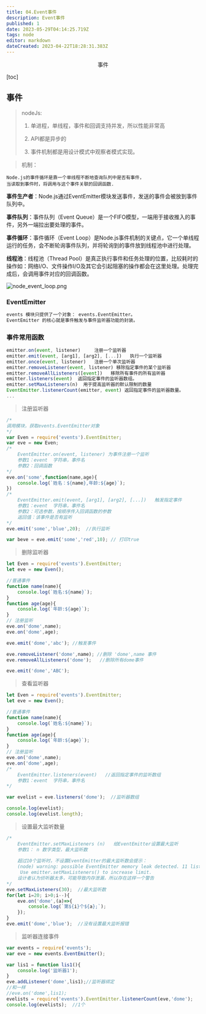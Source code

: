 ```yaml
---
title: 04.Event事件
description: Event事件
published: 1
date: 2023-05-29T04:14:25.719Z
tags: node
editor: markdown
dateCreated: 2023-04-22T18:28:31.383Z
---
```


<center>事件</center>

[toc]



## 事件

>nodeJs:
>
>1. 单进程，单线程，事件和回调支持并发，所以性能非常高
>
>2. API都是异步的
>3. 事件机制都是用设计模式中观察者模式实现。



> 机制：

```
Node.js的事件循环是靠一个单线程不断地查询队列中是否有事件，
当读取到事件时，将调用与这个事件关联的回调函数.
```



**事件生产者**：Node.js通过EventEmitter模块发送事件，发送的事件会被放到事件队列中。

**事件队列**：事件队列（Event Queue）是一个FIFO模型，一端用于接收推入的事件，另外一端拉出要处理的事件。

**事件循环**：事件循环（Event Loop）是Node.js事件机制的关键点，它一个单线程运行的任务，会不断轮询事件队列，并将轮询到的事件放到线程池中进行处理。

**线程池**：线程池（Thread Pool）是真正执行事件和任务处理的位置，比较耗时的操作如：网络I/O、文件操作I/O及其它会引起阻塞的操作都会在这里处理。处理完成后，会调用事件对应的回调函数。

![node_event_loop.png](https://cdn.jsdelivr.net/gh/dancefunk/quickask@1.0/dist/assets/img/node_event_loop.dd0f6c99.png)

### EventEmitter

```html
events 模块只提供了一个对象： events.EventEmitter。
EventEmitter 的核心就是事件触发与事件监听器功能的封装。
```

### 事件常用函数

```js
emitter.on(event, listener)		注册一个监听器
emitter.emit(event, [arg1], [arg2], [...])   执行一个监听器
emitter.once(event, listener)   注册一个单次监听器
emitter.removeListener(event, listener) 移除指定事件的某个监听器
emitter.removeAllListeners([event])   移除所有事件的所有监听器
emitter.listeners(event)  返回指定事件的监听器数组。
emitter.setMaxListeners(n)  用于提高监听器的默认限制的数量
EventEmitter.listenerCount(emitter, event) 返回指定事件的监听器数量。
...
```

> 注册监听器

```js
/*
调用模块，获取events.EventEmitter对象
*/
var Even = require('events').EventEmitter;
var eve = new Even;
/*
    EventEmitter.on(event, listener) 为事件注册一个监听
    参数1：event  字符串，事件名
    参数2：回调函数
*/
eve.on('some',function(name,age){
	console.log(`姓名：${name},年龄:${age}`);
})
/*
    EventEmitter.emit(event, [arg1], [arg2], [...])   触发指定事件
    参数1：event  字符串，事件名
    参数2：可选参数，按顺序传入回调函数的参数
    返回值：该事件是否有监听
*/
eve.emit('some','blue',20);  //执行监听

var beve = eve.emit('some','red',10); // 打印true
```



> 删除监听器

```js
let Even = require('events').EventEmitter;
let eve = new Even();

//普通事件
function name(name){
    console.log(`姓名:${name}`);
}
function age(age){
    console.log(`年龄:${age}`);
}
// 注册监听
eve.on('dome',name);
eve.on('dome',age);

eve.emit('dome','abc'); //触发事件

eve.removeListener('dome',name); //删除 'dome',name 事件
eve.removeAllListeners('dome');   //删除所有dome事件

eve.emit('dome','ABC');  
```



> 查看监听器

```js
let Even = require('events').EventEmitter;
let eve = new Even();

//普通事件
function name(name){
    console.log(`姓名:${name}`);
}
function age(age){
    console.log(`年龄:${age}`);
}
// 注册监听
eve.on('dome',name);
eve.on('dome',age);
/*
    EventEmitter.listeners(event)   //返回指定事件的监听数组
    参数1：event  字符串，事件名    
*/

var evelist = eve.listeners('dome');  //监听器数组

console.log(evelist);
console.log(evelist.length);
```

> 设置最大监听数量

```js
/*
    EventEmitter.setMaxListeners (n)   给EventEmitter设置最大监听
    参数1： n 数字类型，最大监听数
    
    超过10个监听时，不设置EventEmitter的最大监听数会提示：
    (node) warning: possible EventEmitter memory leak detected. 11 listeners added.
     Use emitter.setMaxListeners() to increase limit.
    设计者认为侦听器太多，可能导致内存泄漏，所以存在这样一个警告
*/
eve.setMaxListeners(30);  //最大监听数
for(let i=20; i>0;i--){
	eve.on('dome',(a)=>{
		console.log(`第${i}个${a};`);
    });
}
eve.emit('dome','blue');  //没有设置最大监听报错
```

> 监听器连接事件

```js
var events = require('events');
var eve = new events.EventEmitter();

var lis1 = function lis1(){
	console.log('监听器1');
}
eve.addListener('dome',lis1);//监听器绑定 
//和一样
//eve.on('dome',lis1);
evelists = require('events').EventEmitter.listenerCount(eve,'dome');
console.log(evelists);  //1个
```

